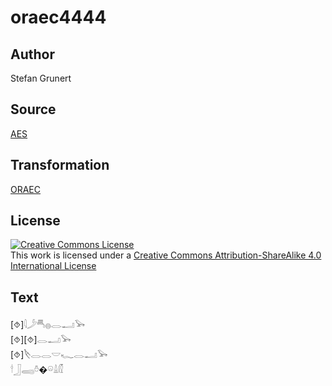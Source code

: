 # oraec4444

## Author

Stefan Grunert

## Source

[AES](https://github.com/simondschweitzer/aes)

## Transformation

[ORAEC](https://oraec.github.io/)

## License

<a rel="license" href="http://creativecommons.org/licenses/by-sa/4.0/"><img alt="Creative Commons License" style="border-width:0" src="https://i.creativecommons.org/l/by-sa/4.0/88x31.png" /></a><br />This work is licensed under a <a rel="license" href="http://creativecommons.org/licenses/by-sa/4.0/">Creative Commons Attribution-ShareAlike 4.0 International License</a>

## Text

[⯑]𓇋𓌳𓄪𓐍𓂋𓂝𓅨<br>
[⯑][⯑]𓂋𓂝𓅨<br>
[⯑]𓌸𓂋𓂋𓎟𓆑𓂋𓂝𓅨<br>
𓎗𓃀𓈄𓏊�𓏖𓏙𓏁<br>
